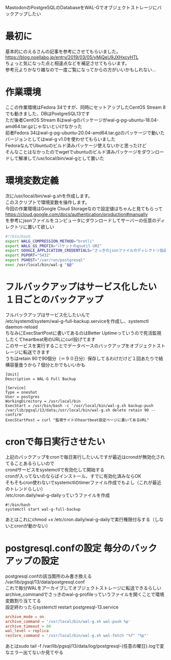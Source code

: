MastodonのPostgreSQLのDatabaseをWAL-Gでオブジェクトストレージにバックアップしたい  
# 最初に
基本的にのえるさんの記事を参考にさせてもらいました。  
https://blog.noellabo.jp/entry/2019/03/05/yMjQeU9JXHxcyHTL  
ちょっと気になった点と相違点などを補足させてもらいます。  
参考元よりかなり雑なので一度ご覧になってからの方がいいかもしれない…  

# 作業環境  
ここの作業環境はFedora 34ですが、同時にセットアップしたCentOS Stream 8でも動きました、DBはPostgreSQL13です  
ただ後者CentOS Stream 8はwal-gのパッケージがwal-g-pg-ubuntu-18.04-amd64.tar.gzじゃないといけなかった  
前者Fedora 34はwal-g-pg-ubuntu-20.04-amd64.tar.gzのパッケージで動いた  
バージョンとしてはwal-g v1.0を使わせてもらいました  
FedoraなんでUbuntuのビルド済みパッケージ使えないかと思ったけど  
そんなことはなかったのでwgetでubuntuのビルド済みパッケージをダウンロードして解凍して/usr/local/bin/wal-gとして置いた  

# 環境変数定義
次に/usr/local/bin/wal-g.shを作成します。  
このスクリプトで環境変数を操作します。  
今回の作業環境はGoogle Cloud Storageなので設定値はちゃんと見てもらって  
https://cloud.google.com/docs/authentication/production#manually  
を参考にjsonファイルをコンピュータにダウンロードしてサーバーの任意のディレクトリに置いて欲しい  

```bash:wal-g.sh
#!/bin/bash
export WALG_COMPRESSION_METHOD="brotli"
export WALG_GS_PREFIX="バケットのgsutil URI"
export GOOGLE_APPLICATION_CREDENTIALS="さっきのjsonファイルのディレクトリ指定"
export PGPORT="5432"
export PGHOST="/var/run/postgresql"
exec /usr/local/bin/wal-g "$@"
```

# フルバックアップはサービス化したい　１日ごとのバックアップ  
フルバックアップはサービス化したいんで  
/etc/systemd/system/wal-g-full-backup.serviceを作成し、systemctl daemon-reload  
ちなみにExecStartPostに書いてあるのはBetter Uptimeっていうので死活監視したくてheartbeat用のURLにcurl投げてます  
このサービスを実行することでデータベースのバックアップをオブジェクトストレージに転送できます  
うちはretain 90で90個分（＝９０日分）保存してるわけだけど１回あたりで結構容量食うから７個分とかでもいいかも  

```systemd:wal-g-full-backup.service
[Unit]
Description = WAL-G Full Backup

[Service]
Type = oneshot
User = postgres
WorkingDirectory = /usr/local/bin
ExecStart = /usr/bin/bash -c '/usr/local/bin/wal-g.sh backup-push /var/lib/pgsql/13/data;/usr/local/bin/wal-g.sh delete retain 90 --confirm'
ExecStartPost = curl "監視サイトのheartbeat設定ページに書いてあるURL"
```

# cronで毎日実行させたい  
上記のバックアップをcronで毎日実行したいんですが最近はcrondが無効化されてることあるらしいので  
crondサービスをsystemctlで有効化して開始する  
cronが入ってないのならばインストール、すでに有効化済みならOK  
そもそもcron使わないでsystemctlのtimerファイル作成でもよし（これが最近のトレンドらしい）  
/etc/cron.daily/wal-g-dailyっていうファイルを作成  

```bash:wal-g-daily
#!/bin/bash
systemctl start wal-g-full-backup
```
あとはこれにchmod +x /etc/cron.daily/wal-g-dailyで実行権限付与する（しないとcronが動かない）  

# postgresql.confの設定 毎分のバックアップの設定  
postgresql.confの該当箇所のみ書き換える /var/lib/pgsql/13/data/postgresql.conf  
これで毎分WALをアーカイブしてオブジェクトストレージに転送できるらしい  
archive_commandでさっきのwal-g-profileっていうファイルを開くことで環境変数割り当ててる  
設定終わったらsystemctl restart postgresql-13.service  

```bash:postgresql.conf
archive_mode = on
archive_command = '/usr/local/bin/wal-g.sh wal-push %p'
archive_timeout = 60
wal_level = replica
restore_command = '/usr/local/bin/wal-g.sh wal-fetch "%f" "%p"'
```

あとはsudo tail -f /var/lib/pgsql/13/data/log/postgresql-{任意の曜日}.logで変なエラー出てないか見てやる  
